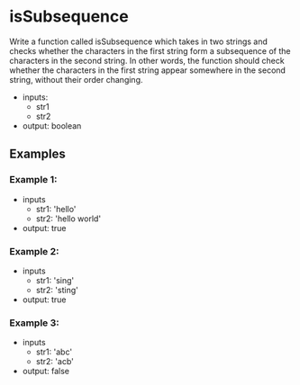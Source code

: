 # isSubsequence

Write a function called isSubsequence which takes in two strings
and checks whether the characters in the first string form
a subsequence of the characters in the second string.
In other words, the function should check whether the characters
in the first string appear somewhere in the second string,
without their order changing.

- inputs:
  - str1
  - str2
- output: boolean

## Examples

### Example 1:

- inputs
  - str1: 'hello'
  - str2: 'hello world'
- output: true

### Example 2:

- inputs
  - str1: 'sing'
  - str2: 'sting'
- output: true

### Example 3:

- inputs
  - str1: 'abc'
  - str2: 'acb'
- output: false

